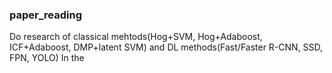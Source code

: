 ### paper_reading
Do research of classical mehtods(Hog+SVM, Hog+Adaboost, ICF+Adaboost, DMP+latent SVM) and DL methods(Fast/Faster R-CNN, SSD, FPN, YOLO)
In the 
